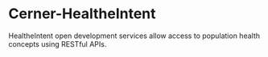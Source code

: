 # Cerner-HealtheIntent
HealtheIntent open development services allow access to population health concepts using RESTful APIs.
